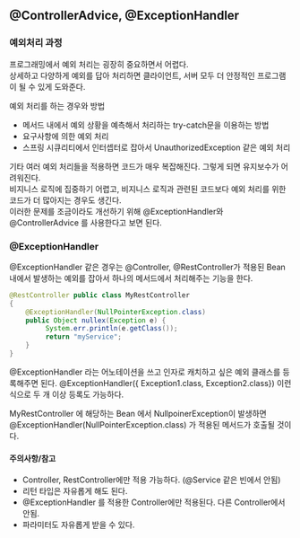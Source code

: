 ## @ControllerAdvice, @ExceptionHandler

### 예외처리 과정

프로그래밍에서 예외 처리는 굉장히 중요하면서 어렵다.   
상세하고 다양하게 예외를 답아 처리하면 클라이언트, 서버 모두 더 안정적인 프로그램이 될 수 있게 도와준다.

예외 처리를 하는 경우와 방법
- 메서드 내에서 예외 상황을 예측해서 처리하는 try-catch문을 이용하는 방법
- 요구사항에 의한 예외 처리
- 스프링 시큐리티에서 인터셉터로 잡아서 UnauthorizedException 같은 예외 처리

기타 여러 예외 처리들을 적용하면 코드가 매우 복잡해진다. 그렇게 되면 유지보수가 어려워진다.   
비지니스 로직에 집중하기 어렵고, 비지니스 로직과 관련된 코드보다 예외 처리를 위한 코드가 더 많아지는 경우도 생긴다.   
이러한 문제를 조금이라도 개선하기 위해 @ExceptionHandler와 @ControllerAdvice 를 사용한다고 보면 된다.


### @ExceptionHandler

@ExceptionHandler 같은 경우는 @Controller, @RestController가 적용된 Bean 내에서 발생하는 예외를 잡아서 하나의 메서드에서 처리해주는 기능을 한다.

```java
@RestController public class MyRestController 
{
	@ExceptionHandler(NullPointerException.class) 
	public Object nullex(Exception e) {
		 System.err.println(e.getClass()); 
		 return "myService"; 
	} 
}
```

@ExceptionHandler 라는 어노테이션을 쓰고 인자로 캐치하고 싶은 예외 클래스를 등록해주면 된다.
@ExceptionHandler({ Exception1.class, Exception2.class}) 이런식으로 두 개 이상 등록도 가능하다.

MyRestController 에 해당하는 Bean 에서 NullpoinerException이 발생하면 @ExceptionHandler(NullPointerException.class) 가 적용된 메서드가 호출될 것이다.

#### 주의사항/참고

- Controller, RestController에만 적용 가능하다. (@Service 같은 빈에서 안됨)
- 리턴 타입은 자유롭게 해도 된다. 
- @ExceptionHandler 를 적용한 Controller에만 적용된다. 다른 Controller에서 안됨.
- 파라미터도 자유롭게 받을 수 있다.
